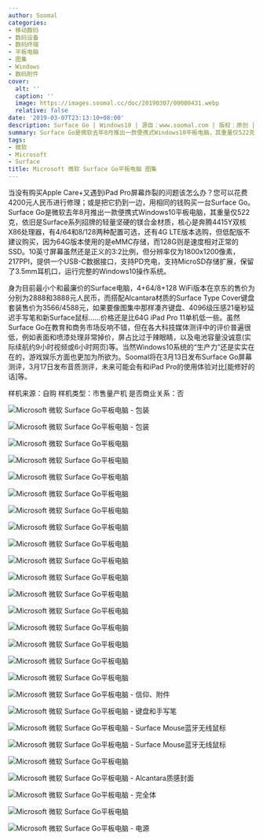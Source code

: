 ```yaml
---
author: Soomal
categories:
- 移动数码
- 数码设备
- 数码终端
- 平板电脑
- 图集
- Windows
- 数码附件
cover:
  alt: ''
  caption: ''
  image: https://images.soomal.cc/doc/20190307/00080431.webp
  relative: false
date: '2019-03-07T23:13:10+08:00'
description: Surface Go | Windows10 | 源自：www.soomal.com | 版权：原创 |  平均/总评分：09.80/49
summary: Surface Go是微软去年8月推出一款便携式Windows10平板电脑，其重量仅522克，依旧是Surface系列招牌的轻量坚硬的镁合金材质，核心是奔腾4415Y双核X86处理器，有4/64和8/128两种配置可选，售价为分别为2888和3888元人民币。
tags:
- 微软
- Microsoft
- Surface
title: Microsoft 微软 Surface Go平板电脑 图集
---
```


当没有购买Apple Care+又遇到iPad Pro屏幕炸裂的问题该怎么办？您可以花费4200元人民币进行修理；或是把它扔到一边，用相同的钱购买一台Surface Go。Surface Go是微软去年8月推出一款便携式Windows10平板电脑，其重量仅522克，依旧是Surface系列招牌的轻量坚硬的镁合金材质，核心是奔腾4415Y双核X86处理器，有4/64和8/128两种配置可选，还有4G LTE版本选购，但低配版不建议购买，因为64G版本使用的是eMMC存储，而128G则是速度相对正常的SSD。10英寸屏幕虽然还是正义的3:2比例，但分辨率仅为1800x1200像素，217PPI，提供一个USB-C数据接口，支持PD充电，支持MicroSD存储扩展，保留了3.5mm耳机口，运行完整的Windows10操作系统。



身为目前最小个和最廉价的Surface电脑，4+64/8+128 WiFi版本在京东的售价为分别为2888和3888元人民币，而搭配Alcantara材质的Surface Type Cover键盘套装售价为3566/4588元，如果要像图集中那样凑齐键盘、4096级压感21毫秒延迟手写笔和新Surface鼠标……价格还是比64G iPad Pro 11单机低一些。虽然Surface Go在教育和商务市场反响不错，但在各大科技媒体测评中的评价普遍很低，例如表面和喷漆处理非常掉价，屏占比过于辣眼睛，以及电池容量没诚意(实际续航约9小时视频或6小时网页)等。当然Windows10系统的“生产力”还是实实在在的，游戏娱乐方面也更加为所欲为。Soomal将在3月13日发布Surface Go屏幕测评，3月17日发布音质测评，未来可能会有和iPad Pro的使用体验对比[能修好的话]等。



样机来源：自购
样机类型：市售量产机
是否商业关系：否



![Microsoft 微软 Surface Go平板电脑 - 包装](https://images.soomal.cc/doc/20190307/00080405.webp)



![Microsoft 微软 Surface Go平板电脑 - 包装](https://images.soomal.cc/doc/20190307/00080406.webp)



![Microsoft 微软 Surface Go平板电脑](https://images.soomal.cc/doc/20190307/00080407.webp)



![Microsoft 微软 Surface Go平板电脑](https://images.soomal.cc/doc/20190307/00080408.webp)



![Microsoft 微软 Surface Go平板电脑](https://images.soomal.cc/doc/20190307/00080409.webp)



![Microsoft 微软 Surface Go平板电脑](https://images.soomal.cc/doc/20190307/00080410.webp)



![Microsoft 微软 Surface Go平板电脑](https://images.soomal.cc/doc/20190307/00080411.webp)



![Microsoft 微软 Surface Go平板电脑](https://images.soomal.cc/doc/20190307/00080412.webp)



![Microsoft 微软 Surface Go平板电脑](https://images.soomal.cc/doc/20190307/00080413.webp)



![Microsoft 微软 Surface Go平板电脑](https://images.soomal.cc/doc/20190307/00080414.webp)



![Microsoft 微软 Surface Go平板电脑](https://images.soomal.cc/doc/20190307/00080415.webp)



![Microsoft 微软 Surface Go平板电脑](https://images.soomal.cc/doc/20190307/00080416.webp)



![Microsoft 微软 Surface Go平板电脑](https://images.soomal.cc/doc/20190307/00080417.webp)



![Microsoft 微软 Surface Go平板电脑](https://images.soomal.cc/doc/20190307/00080418.webp)



![Microsoft 微软 Surface Go平板电脑](https://images.soomal.cc/doc/20190307/00080419.webp)



![Microsoft 微软 Surface Go平板电脑](https://images.soomal.cc/doc/20190307/00080420.webp)



![Microsoft 微软 Surface Go平板电脑](https://images.soomal.cc/doc/20190307/00080421.webp)



![Microsoft 微软 Surface Go平板电脑 - 信仰、附件](https://images.soomal.cc/doc/20190307/00080422.webp)



![Microsoft 微软 Surface Go平板电脑 - 键盘和手写笔](https://images.soomal.cc/doc/20190307/00080423.webp)



![Microsoft 微软 Surface Go平板电脑 - Surface Mouse蓝牙无线鼠标](https://images.soomal.cc/doc/20190307/00080424.webp)



![Microsoft 微软 Surface Go平板电脑 - Surface Mouse蓝牙无线鼠标](https://images.soomal.cc/doc/20190307/00080425.webp)



![Microsoft 微软 Surface Go平板电脑](https://images.soomal.cc/doc/20190307/00080426.webp)



![Microsoft 微软 Surface Go平板电脑 - Alcantara质感封面](https://images.soomal.cc/doc/20190307/00080427.webp)



![Microsoft 微软 Surface Go平板电脑 - 完全体](https://images.soomal.cc/doc/20190307/00080428.webp)



![Microsoft 微软 Surface Go平板电脑](https://images.soomal.cc/doc/20190307/00080429.webp)



![Microsoft 微软 Surface Go平板电脑 - 电源](https://images.soomal.cc/doc/20190307/00080430.webp)